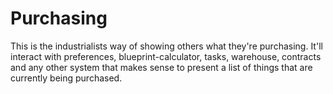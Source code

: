 # Purchasing

This is the industrialists way of showing others what they're purchasing.  It'll interact with preferences, blueprint-calculator, tasks, warehouse, contracts and any other system that makes sense to present a list of things that are currently being purchased.